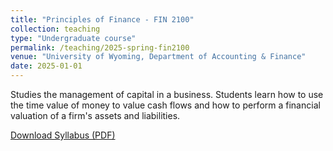 ```yaml
---
title: "Principles of Finance - FIN 2100"
collection: teaching
type: "Undergraduate course"
permalink: /teaching/2025-spring-fin2100
venue: "University of Wyoming, Department of Accounting & Finance"
date: 2025-01-01
---
```


Studies the management of capital in a business. Students learn how to use the time value of money to value cash flows and how to perform a financial valuation of a firm's assets and liabilities.

<p>
  <a class="btn btn--primary" href="{{ '/files/FIN2100_Syllabus.pdf' | relative_url }}" target="_blank" rel="noopener">
    Download Syllabus (PDF)
  </a>
</p>
